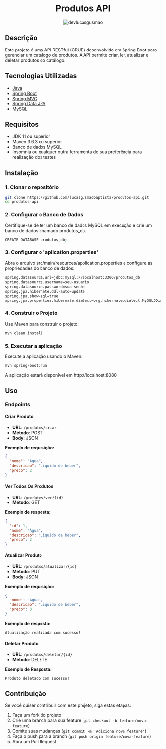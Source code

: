 <h1 align="center">Produtos API</h1>

<p align="center">
 <img src="https://img.shields.io/static/v1?label=Linkedin&message=devlucasgusmao&color=1921E1&labelColor=000000" alt="devlucasgusmao" />
</p>

## Descrição

Este projeto é uma API RESTful (CRUD) desenvolvida em Spring Boot para gerenciar um catálogo de produtos. A API permite criar, ler, atualizar e deletar produtos do catálogo.

## Tecnologias Utilizadas

- [Java](https://docs.oracle.com/en/java/)
- [Spring Boot](https://spring.io/projects/spring-boot)
- [Spring MVC](https://docs.spring.io/spring-framework/reference/web/webmvc.html)
- [Spring Data JPA](https://spring.io/projects/spring-data-jpa)
- [MySQL](https://dev.mysql.com/downloads/)

## Requisitos

- JDK 11 ou superior
- Maven 3.6.3 ou superior
- Banco de dados MySQL
- Insomnia ou qualquer outra ferramenta de sua preferência para realização dos testes

## Instalação

### 1. Clonar o repositório

```bash
git clone https://github.com/lucasgusmaobaptista/produtos-api.git
cd produtos-api
```

### 2. Configurar o Banco de Dados
Certifique-se de ter um banco de dados MySQL em execução e crie um banco de dados chamado produtos_db.

```bash
CREATE DATABASE produtos_db;
```

### 3. Configurar o 'aplication.properties'
Abra o arquivo src/main/resources/application.properties e configure as propriedades do banco de dados:

```bash
spring.datasource.url=jdbc:mysql://localhost:3306/produtos_db
spring.datasource.username=seu-usuario
spring.datasource.password=sua-senha
spring.jpa.hibernate.ddl-auto=update
spring.jpa.show-sql=true
spring.jpa.properties.hibernate.dialect=org.hibernate.dialect.MySQL5Dialect
```
### 4. Construir o Projeto
Use Maven para construir o projeto:

```bash
mvn clean install
```

### 5. Executar a aplicação
Execute a aplicação usando o Maven:

```bash
mvn spring-boot:run
```
A aplicação estará disponível em http://localhost:8080

## Uso

### Endpoints

#### Criar Produto

- **URL**: `/produtos/criar`
- **Método**: POST
- **Body**: JSON

**Exemplo de requisição:**

```json
{
  "nome": "Água",
  "descricao": "Liquido de beber",
  "preco": 2
}
```

#### Ver Todos Os Produtos

- **URL**: `/produtos/ver/{id}`
- **Método**: GET

**Exemplo de resposta:**

```json
{
  "id": 1,
  "nome": "Água",
  "descricao": "Liquido de beber",
  "preco": 2
}
```

#### Atualizar Produto

- **URL**: `/produtos/atualizar/{id}`
- **Método**: PUT
- **Body**: JSON

**Exemplo de requisição:**

```json
{
  "nome": "Água",
  "descricao": "Liquido de beber",
  "preco": 3
}
```
**Exemplo de resposta:**

```
Atualização realizada com sucesso!
````

#### Deletar Produto

- **URL**: `/produtos/deletar/{id}`
- **Método**: DELETE

**Exemplo de Resposta:**

```
Produto deletado com sucesso!
```
## Contribuição

Se você quiser contribuir com este projeto, siga estas etapas:

1. Faça um fork do projeto
2. Crie uma branch para sua feature (`git checkout -b feature/nova-feature`)
3. Comite suas mudanças (`git commit -m 'Adiciona nova feature'`)
4. Faça o push para a branch (`git push origin feature/nova-feature`)
5. Abra um Pull Request

